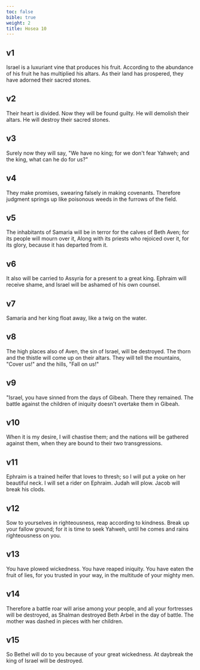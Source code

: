 ```yaml
---
toc: false
bible: true
weight: 2
title: Hosea 10
---
```




## v1 
Israel is a luxuriant vine that produces his fruit. According to the abundance of his fruit he has multiplied his altars. As their land has prospered, they have adorned their sacred stones. 

## v2 
Their heart is divided. Now they will be found guilty. He will demolish their altars. He will destroy their sacred stones. 

## v3 
Surely now they will say, "We have no king; for we don't fear Yahweh; and the king, what can he do for us?" 

## v4 
They make promises, swearing falsely in making covenants. Therefore judgment springs up like poisonous weeds in the furrows of the field. 

## v5 
The inhabitants of Samaria will be in terror for the calves of Beth Aven; for its people will mourn over it, Along with its priests who rejoiced over it, for its glory, because it has departed from it. 

## v6 
It also will be carried to Assyria for a present to a great king. Ephraim will receive shame, and Israel will be ashamed of his own counsel. 

## v7 
Samaria and her king float away, like a twig on the water. 

## v8 
The high places also of Aven, the sin of Israel, will be destroyed. The thorn and the thistle will come up on their altars. They will tell the mountains, "Cover us!" and the hills, "Fall on us!" 

## v9 
"Israel, you have sinned from the days of Gibeah. There they remained. The battle against the children of iniquity doesn't overtake them in Gibeah. 

## v10 
When it is my desire, I will chastise them; and the nations will be gathered against them, when they are bound to their two transgressions. 

## v11 
Ephraim is a trained heifer that loves to thresh; so I will put a yoke on her beautiful neck. I will set a rider on Ephraim. Judah will plow. Jacob will break his clods. 

## v12 
Sow to yourselves in righteousness, reap according to kindness. Break up your fallow ground; for it is time to seek Yahweh, until he comes and rains righteousness on you. 

## v13 
You have plowed wickedness. You have reaped iniquity. You have eaten the fruit of lies, for you trusted in your way, in the multitude of your mighty men. 

## v14 
Therefore a battle roar will arise among your people, and all your fortresses will be destroyed, as Shalman destroyed Beth Arbel in the day of battle. The mother was dashed in pieces with her children. 

## v15 
So Bethel will do to you because of your great wickedness. At daybreak the king of Israel will be destroyed.
